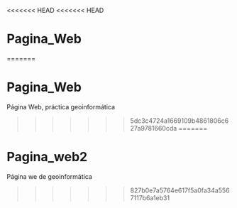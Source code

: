 <<<<<<< HEAD
<<<<<<< HEAD
# Pagina_Web
=======
# Pagina_Web
Página Web, práctica geoinformática
>>>>>>> 5dc3c4724a1669109b4861806c627a9781660cda
=======
# Pagina_web2
Página we de geoinformática
>>>>>>> 827b0e7a5764e617f5a0fa34a5567117b6a1eb31

